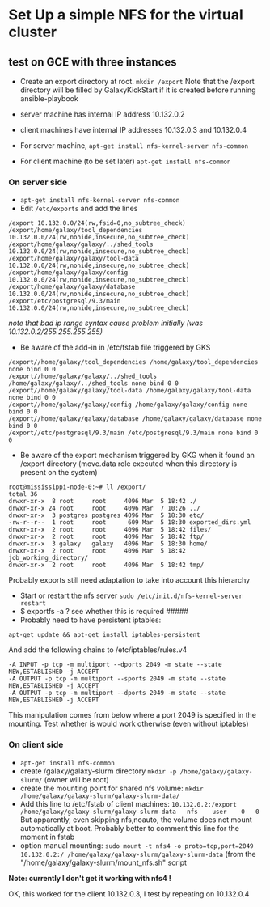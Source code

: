 # Set Up a simple NFS for the virtual cluster

## test on GCE with three instances

- Create an export directory at root. `mkdir /export`
Note that the /export directory will be filled by GalaxyKickStart if it is created before running ansible-playbook

- server machine has internal IP address 10.132.0.2
- client machines have internal IP addresses 10.132.0.3 and 10.132.0.4
- For server machine, `apt-get install nfs-kernel-server nfs-common`
- For client machine (to be set later) `apt-get install nfs-common`

### On server side
- `apt-get install nfs-kernel-server nfs-common`
- Edit `/etc/exports` and add the lines

```
/export 10.132.0.0/24(rw,fsid=0,no_subtree_check)
/export/home/galaxy/tool_dependencies 10.132.0.0/24(rw,nohide,insecure,no_subtree_check)
/export/home/galaxy/galaxy/../shed_tools 10.132.0.0/24(rw,nohide,insecure,no_subtree_check)
/export/home/galaxy/galaxy/tool-data 10.132.0.0/24(rw,nohide,insecure,no_subtree_check)
/export/home/galaxy/galaxy/config 10.132.0.0/24(rw,nohide,insecure,no_subtree_check)
/export/home/galaxy/galaxy/database 10.132.0.0/24(rw,nohide,insecure,no_subtree_check)
/export/etc/postgresql/9.3/main 10.132.0.0/24(rw,nohide,insecure,no_subtree_check)
```

*note that bad ip range syntax cause problem initially (was 10.132.0.2/255.255.255.255)*

- Be aware of the add-in in /etc/fstab file triggered by GKS
```
/export//home/galaxy/tool_dependencies /home/galaxy/tool_dependencies none bind 0 0
/export//home/galaxy/galaxy/../shed_tools /home/galaxy/galaxy/../shed_tools none bind 0 0
/export//home/galaxy/galaxy/tool-data /home/galaxy/galaxy/tool-data none bind 0 0
/export//home/galaxy/galaxy/config /home/galaxy/galaxy/config none bind 0 0
/export//home/galaxy/galaxy/database /home/galaxy/galaxy/database none bind 0 0
/export//etc/postgresql/9.3/main /etc/postgresql/9.3/main none bind 0 0
```

- Be aware of the export mechanism triggered by GKG when it found an /export directory (move.data role executed when this directory is present on the system)
```
root@mississippi-node-0:~# ll /export/
total 36
drwxr-xr-x  8 root     root     4096 Mar  5 18:42 ./
drwxr-xr-x 24 root     root     4096 Mar  7 10:26 ../
drwxr-xr-x  3 postgres postgres 4096 Mar  5 18:30 etc/
-rw-r--r--  1 root     root      609 Mar  5 18:30 exported_dirs.yml
drwxr-xr-x  2 root     root     4096 Mar  5 18:42 files/
drwxr-xr-x  2 root     root     4096 Mar  5 18:42 ftp/
drwxr-xr-x  3 galaxy   galaxy   4096 Mar  5 18:30 home/
drwxr-xr-x  2 root     root     4096 Mar  5 18:42 job_working_directory/
drwxr-xr-x  2 root     root     4096 Mar  5 18:42 tmp/
```
Probably exports still need adaptation to take into account this hierarchy

- Start or restart the nfs server `sudo /etc/init.d/nfs-kernel-server restart`
- $ exportfs -a ? see whether this is required #####
- Probably need to have persistent iptables:
```
apt-get update && apt-get install iptables-persistent
```
And add the following chains to /etc/iptables/rules.v4
```
-A INPUT -p tcp -m multiport --dports 2049 -m state --state NEW,ESTABLISHED -j ACCEPT
-A OUTPUT -p tcp -m multiport --sports 2049 -m state --state NEW,ESTABLISHED -j ACCEPT
-A OUTPUT -p tcp -m multiport --dports 2049 -m state --state NEW,ESTABLISHED -j ACCEPT
```
This manipulation comes from below where a port 2049 is specified in the mounting. Test whether is would work otherwise (even without iptables)

### On client side
- `apt-get install nfs-common`
- create /galaxy/galaxy-slurm directory `mkdir -p /home/galaxy/galaxy-slurm/` (owner will be root)
- create the mounting point for shared nfs volume:
`mkdir /home/galaxy/galaxy-slurm/galaxy-slurm-data/`
- Add this line to /etc/fstab of client machines: 
`10.132.0.2:/export   /home/galaxy/galaxy-slurm/galaxy-slurm-data   nfs    user    0   0`
But apparently, even skipping nfs,noauto, the volume does not mount automatically at boot. Probably better to comment this line for the moment in fstab
- option manual mounting:
`sudo mount -t nfs4 -o proto=tcp,port=2049 10.132.0.2:/ /home/galaxy/galaxy-slurm/galaxy-slurm-data` (from the "/home/galaxy/galaxy-slurm/mount_nfs.sh" script

**Note: currently I don't get it working with nfs4 !**

OK, this worked for the client 10.132.0.3, I test by repeating on 10.132.0.4

